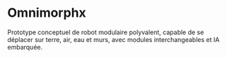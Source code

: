 # Omnimorphx
Prototype conceptuel de robot modulaire polyvalent, capable de se déplacer sur terre, air, eau et murs, avec modules interchangeables et IA embarquée.
